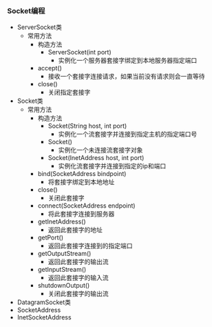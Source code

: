 ### Socket编程

- ServerSocket类
  - 常用方法
    - 构造方法
      - ServerSocket(int port)
        - 实例化一个服务器套接字绑定到本地服务器指定端口
    - accept()
      - 接收一个套接字连接请求，如果当前没有请求则会一直等待
    - close()
      - 关闭指定套接字
- Socket类
  - 常用方法
    - 构造方法
      - Socket(String host, int port)
        - 实例化一个流套接字并连接到指定主机的指定端口号
      - Socket()
        - 实例化一个未连接流套接字对象
      - Socket(InetAddress host, int port)
        - 实例化流套接字并连接到指定的ip和端口
    - bind(SocketAddress bindpoint)
      - 将套接字绑定到本地地址
    - close()
      - 关闭此套接字
    - connect(SocketAddress endpoint)
      - 将此套接字连接到服务器
    - getInetAddress()
      - 返回此套接字的地址
    - getPort()
      - 返回此套接字连接到的指定端口
    - getOutputStream()
      - 返回此套接字的输出流
    - getInputStream()
      - 返回此套接字的输入流
    - shutdownOutput()
      - 关闭此套接字的输出流
- DatagramSocket类
- SocketAddress
- InetSocketAddress